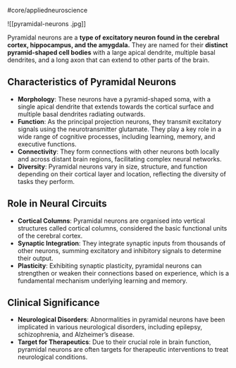 #core/appliedneuroscience

![[pyramidal-neurons .jpg]]

Pyramidal neurons are a **type of excitatory neuron found in the cerebral cortex, hippocampus, and the amygdala.** They are named for their **distinct pyramid-shaped cell bodies** with a large apical dendrite, multiple basal dendrites, and a long axon that can extend to other parts of the brain.

## Characteristics of Pyramidal Neurons

- **Morphology**: These neurons have a pyramid-shaped soma, with a single apical dendrite that extends towards the cortical surface and multiple basal dendrites radiating outwards.
- **Function**: As the principal projection neurons, they transmit excitatory signals using the neurotransmitter glutamate. They play a key role in a wide range of cognitive processes, including learning, memory, and executive functions.
- **Connectivity**: They form connections with other neurons both locally and across distant brain regions, facilitating complex neural networks.
- **Diversity**: Pyramidal neurons vary in size, structure, and function depending on their cortical layer and location, reflecting the diversity of tasks they perform.

## Role in Neural Circuits

- **Cortical Columns**: Pyramidal neurons are organised into vertical structures called cortical columns, considered the basic functional units of the cerebral cortex.
- **Synaptic Integration**: They integrate synaptic inputs from thousands of other neurons, summing excitatory and inhibitory signals to determine their output.
- **Plasticity**: Exhibiting synaptic plasticity, pyramidal neurons can strengthen or weaken their connections based on experience, which is a fundamental mechanism underlying learning and memory.

## Clinical Significance

- **Neurological Disorders**: Abnormalities in pyramidal neurons have been implicated in various neurological disorders, including epilepsy, schizophrenia, and Alzheimer’s disease.
- **Target for Therapeutics**: Due to their crucial role in brain function, pyramidal neurons are often targets for therapeutic interventions to treat neurological conditions.
